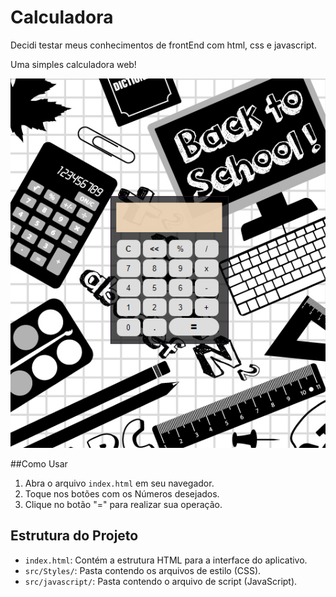 # Calculadora
 Decidi testar meus conhecimentos de frontEnd com html, css e javascript.




Uma simples calculadora web!

 ![Alt text](image.png)

 ##Como Usar
 
 1. Abra o arquivo `index.html` em seu navegador.
2. Toque nos botões com os Números desejados.
3. Clique no botão "=" para realizar sua operação.
   
## Estrutura do Projeto

- `index.html`: Contém a estrutura HTML para a interface do aplicativo.
- `src/Styles/`: Pasta contendo os arquivos de estilo (CSS).
- `src/javascript/`: Pasta contendo o arquivo de script (JavaScript).
